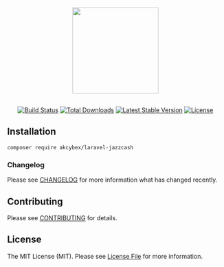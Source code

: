 <p align="center" style="margin-bottom: 30px; margin-top: 100px"><a href="https://laravel.com" target="_blank"><img src="https://sandbox.jazzcash.com.pk/Sandbox/Content/images/logo_JazzCash.png" width="200"></a></p>

<p align="center">
<a href="https://travis-ci.org/akcybex/laravel-jazzcash"><img src="https://travis-ci.org/akcybex/laravel-jazzcash.svg" alt="Build Status"></a>
<a href="https://packagist.org/packages/akcybex/laravel-jazzcash"><img src="https://poser.pugx.org/akcybex/laravel-jazzcash/d/total.svg" alt="Total Downloads"></a>
<a href="https://packagist.org/packages/akcybex/laravel-jazzcash"><img src="https://poser.pugx.org/akcybex/laravel-jazzcash/v/stable.svg" alt="Latest Stable Version"></a>
<a href="https://packagist.org/packages/akcybex/laravel-jazzcash"><img src="https://poser.pugx.org/akcybex/laravel-jazzcash/license.svg" alt="License"></a>
</p>

## Installation

```composer
composer require akcybex/laravel-jazzcash 
```

### Changelog

Please see [CHANGELOG](CHANGELOG.md) for more information what has changed recently.

## Contributing

Please see [CONTRIBUTING](CONTRIBUTING.md) for details.

## License

The MIT License (MIT). Please see [License File](LICENSE.md) for more information.
